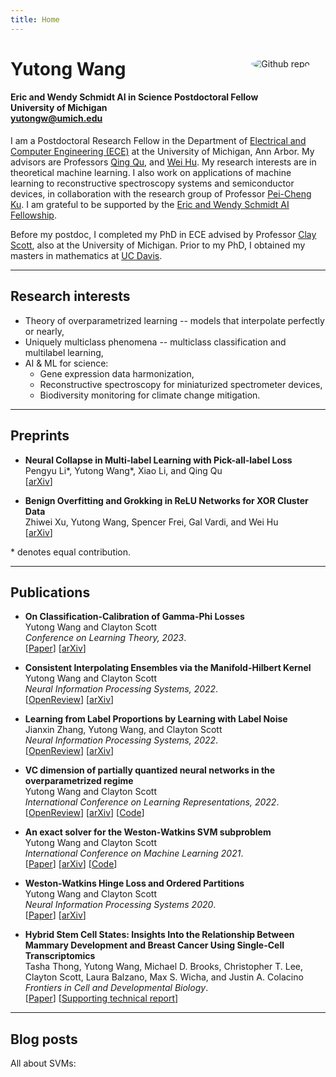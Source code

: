 ```yaml
---
title: Home
---
```


<img src="me.jpg" style="border-radius:50%;max-width:25%;min-width:40px;float:right;margin:25px" alt="Github repo" />

# Yutong Wang
#### Eric and Wendy Schmidt AI in Science Postdoctoral Fellow </br> University of Michigan </br> <A HREF="mailto: yutongw@umich.edu" > yutongw@umich.edu </A>

<!-- <span><img src="email.png" style="width:120px" alt="email" /></span>
-->


I am a Postdoctoral Research Fellow in the Department of [Electrical and Computer Engineering (ECE)](https://ece.engin.umich.edu/) at the University of Michigan, Ann Arbor.
My advisors are Professors
[Qing Qu](https://qingqu.engin.umich.edu/), 
and
[Wei Hu](https://weihu.me/).
My research interests are in theoretical machine learning.
I also work on applications of machine learning to reconstructive spectroscopy systems and semiconductor devices, in collaboration with the research group of Professor [Pei-Cheng Ku](https://web.eecs.umich.edu/~peicheng/).
I am grateful to be supported by the [Eric and Wendy Schmidt AI Fellowship](https://www.schmidtfutures.com/our-work/schmidt-ai-in-science-postdocs/). 


Before my postdoc, I completed my PhD in ECE advised by Professor
[Clay Scott](http://web.eecs.umich.edu/~cscott/), also at the University of Michigan.
Prior to my PhD, I obtained my masters in mathematics at [UC Davis](https://www.math.ucdavis.edu/).

---

## Research interests

- Theory of overparametrized learning -- models that interpolate perfectly or nearly,
- Uniquely multiclass phenomena -- multiclass classification and multilabel learning,
- AI & ML for science:
  - Gene expression data harmonization,
  - Reconstructive spectroscopy for miniaturized spectrometer devices,
  - Biodiversity monitoring for climate change mitigation.



---
## Preprints

- **Neural Collapse in Multi-label Learning with Pick-all-label Loss** </br>
Pengyu Li*, Yutong Wang*, Xiao Li, and Qing Qu</br> 
[[arXiv](https://arxiv.org/abs/2310.15903)] 


- **Benign Overfitting and Grokking in ReLU Networks for XOR Cluster Data** </br>
Zhiwei Xu, Yutong Wang, Spencer Frei, Gal Vardi, and Wei Hu</br> 
[[arXiv](https://arxiv.org/abs/2310.02541)] 


\* denotes equal contribution.

---
## Publications

- **On Classification-Calibration of Gamma-Phi Losses**</br>
Yutong Wang and Clayton Scott</br> 
*Conference on Learning Theory, 2023*.</br>
[[Paper](https://proceedings.mlr.press/v195/wang23c.html)] [[arXiv](http://arxiv.org/abs/2302.07321)] 



- **Consistent Interpolating Ensembles via the Manifold-Hilbert Kernel**</br>
Yutong Wang and Clayton Scott</br> 
*Neural Information Processing Systems, 2022*.</br> 
[[OpenReview](https://openreview.net/forum?id=zqQKGaNI4lp)]
[[arXiv](https://arxiv.org/abs/2205.09342)]

- **Learning from Label Proportions by Learning with Label Noise**</br>
Jianxin Zhang, Yutong Wang, and Clayton Scott</br>
*Neural Information Processing Systems, 2022*.</br> 
[[OpenReview](https://openreview.net/forum?id=cqyBfRwOTm1)]
[[arXiv](https://arxiv.org/abs/2203.02496)]


- **VC dimension of partially quantized neural networks in the overparametrized regime**</br>
Yutong Wang and Clayton Scott</br> 
*International Conference on Learning Representations, 2022*.</br> 
[[OpenReview](https://openreview.net/forum?id=7udZAsEzd60)]
[[arXiv](https://arxiv.org/abs/2110.02456)]
[[Code](https://github.com/YutongWangUMich/HANN)]

- **An exact solver for the Weston-Watkins SVM subproblem**</br>
Yutong Wang and Clayton Scott</br> 
*International Conference on Machine Learning 2021*.</br> 
[[Paper](https://proceedings.mlr.press/v139/wang21u.html)]
[[arXiv](https://arxiv.org/abs/2102.05640)]
[[Code](https://github.com/YutongWangUMich/liblinear/)]

- **Weston-Watkins Hinge Loss and Ordered Partitions**</br>
Yutong Wang and Clayton Scott</br> 
*Neural Information Processing Systems 2020*.</br> 
[[Paper](https://papers.nips.cc/paper/2020/hash/e5e6851e7f7ffd3530e7389e183aa468-Abstract.html)]
[[arXiv](https://arxiv.org/abs/2006.07346)]

- **Hybrid Stem Cell States: Insights Into the Relationship Between Mammary Development and Breast Cancer Using Single-Cell Transcriptomics**</br>
Tasha Thong, Yutong Wang, Michael D. Brooks, Christopher T. Lee, Clayton Scott, Laura Balzano, Max S. Wicha, and Justin A. Colacino</br>
*Frontiers in Cell and Developmental Biology*.</br>
[[Paper](https://www.frontiersin.org/articles/10.3389/fcell.2020.00288/full)]
[[Supporting technical report](https://www.biorxiv.org/content/10.1101/637488v1?rss=1)]


---
## Blog posts

All about SVMs:
